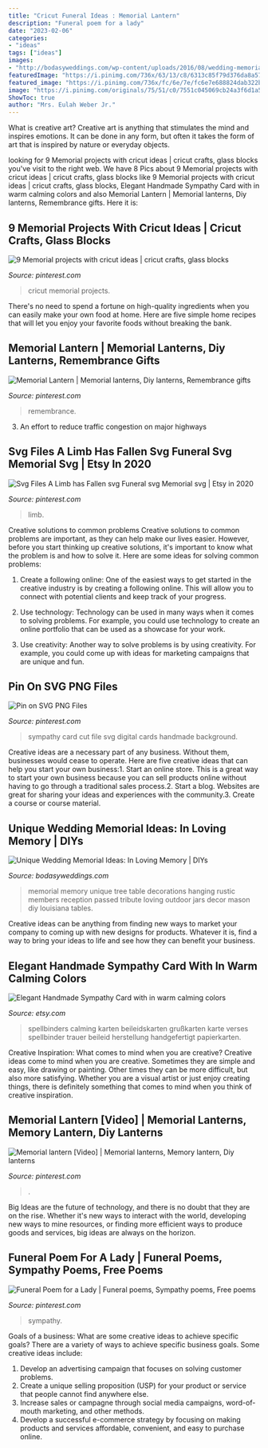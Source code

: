 ```yaml
---
title: "Cricut Funeral Ideas : Memorial Lantern"
description: "Funeral poem for a lady"
date: "2023-02-06"
categories:
- "ideas"
tags: ["ideas"]
images:
- "http://bodasyweddings.com/wp-content/uploads/2016/08/wedding-memorial-tables-1.jpg"
featuredImage: "https://i.pinimg.com/736x/63/13/c8/6313c85f79d376da8a57c4b33bf431b8.jpg"
featured_image: "https://i.pinimg.com/736x/fc/6e/7e/fc6e7e688824dab322b653d43e7fb778.jpg"
image: "https://i.pinimg.com/originals/75/51/c0/7551c045069cb24a3f6d1a5b0e3bf494.jpg"
ShowToc: true
author: "Mrs. Eulah Weber Jr."
---
```



What is creative art?
Creative art is anything that stimulates the mind and inspires emotions. It can be done in any form, but often it takes the form of art that is inspired by nature or everyday objects.

	

		
looking for 9 Memorial projects with cricut ideas | cricut crafts, glass blocks you've visit to the right web. We have 8 Pics about 9 Memorial projects with cricut ideas | cricut crafts, glass blocks like 9 Memorial projects with cricut ideas | cricut crafts, glass blocks, Elegant Handmade Sympathy Card with in warm calming colors and also Memorial Lantern | Memorial lanterns, Diy lanterns, Remembrance gifts. Here it is:
		
    
## 9 Memorial Projects With Cricut Ideas | Cricut Crafts, Glass Blocks

<img loading=lazy src="https://i.pinimg.com/200x150/e6/4b/a6/e64ba6e7ca046406a1692bb4cdae91f5.jpg" onerror="this.onerror=null;this.src='https://tse2.mm.bing.net/th?id=OIP.Zksd7QnfE2fpLl-supTDfwAAAA&amp;pid=15.1';" alt="9 Memorial projects with cricut ideas | cricut crafts, glass blocks">

_Source: pinterest.com_

>cricut memorial projects. 

	

There's no need to spend a fortune on high-quality ingredients when you can easily make your own food at home. Here are five simple home recipes that will let you enjoy your favorite foods without breaking the bank.

    
## Memorial Lantern | Memorial Lanterns, Diy Lanterns, Remembrance Gifts

<img loading=lazy src="https://i.pinimg.com/originals/75/51/c0/7551c045069cb24a3f6d1a5b0e3bf494.jpg" onerror="this.onerror=null;this.src='https://tse4.mm.bing.net/th?id=OIP.Rg9SQdBhJM25naTsa4Ld5gHaJ4&amp;pid=15.1';" alt="Memorial Lantern | Memorial lanterns, Diy lanterns, Remembrance gifts">

_Source: pinterest.com_

>remembrance. 

	

3. An effort to reduce traffic congestion on major highways 

    
## Svg Files A Limb Has Fallen Svg Funeral Svg Memorial Svg | Etsy In 2020

<img loading=lazy src="https://i.pinimg.com/originals/23/9e/00/239e00c5b76b3c26f1998676fad10858.jpg" onerror="this.onerror=null;this.src='https://tse2.mm.bing.net/th?id=OIP.siYuGYKRE6IzWrHTHKOVoAHaFl&amp;pid=15.1';" alt="Svg Files A Limb has Fallen svg Funeral svg Memorial svg | Etsy in 2020">

_Source: pinterest.com_

>limb. 

	

Creative solutions to common problems
Creative solutions to common problems are important, as they can help make our lives easier. However, before you start thinking up creative solutions, it's important to know what the problem is and how to solve it. Here are some ideas for solving common problems:
1. Create a following online: One of the easiest ways to get started in the creative industry is by creating a following online. This will allow you to connect with potential clients and keep track of your progress.

2. Use technology: Technology can be used in many ways when it comes to solving problems. For example, you could use technology to create an online portfolio that can be used as a showcase for your work.

3. Use creativity: Another way to solve problems is by using creativity. For example, you could come up with ideas for marketing campaigns that are unique and fun.

    
## Pin On SVG PNG Files

<img loading=lazy src="https://i.pinimg.com/originals/99/05/89/990589ecddcb1df3d2a2b9c5a5882249.jpg" onerror="this.onerror=null;this.src='https://tse3.mm.bing.net/th?id=OIP.mQWJ7N3LHfPSornFpYgiSQHaE8&amp;pid=15.1';" alt="Pin on SVG PNG Files">

_Source: pinterest.com_

>sympathy card cut file svg digital cards handmade background. 

	

Creative ideas are a necessary part of any business. Without them, businesses would cease to operate. Here are five creative ideas that can help you start your own business:1. Start an online store. This is a great way to start your own business because you can sell products online without having to go through a traditional sales process.2. Start a blog. Websites are great for sharing your ideas and experiences with the community.3. Create a course or course material.

    
## Unique Wedding Memorial Ideas: In Loving Memory | DIYs

<img loading=lazy src="http://bodasyweddings.com/wp-content/uploads/2016/08/wedding-memorial-tables-1.jpg" onerror="this.onerror=null;this.src='https://tse3.mm.bing.net/th?id=OIP.DmdQNsvxhBWdplyw1Lc4lwHaLG&amp;pid=15.1';" alt="Unique Wedding Memorial Ideas: In Loving Memory | DIYs">

_Source: bodasyweddings.com_

>memorial memory unique tree table decorations hanging rustic members reception passed tribute loving outdoor jars decor mason diy louisiana tables. 

	

Creative ideas can be anything from finding new ways to market your company to coming up with new designs for products. Whatever it is, find a way to bring your ideas to life and see how they can benefit your business.

    
## Elegant Handmade Sympathy Card With In Warm Calming Colors

<img loading=lazy src="https://img0.etsystatic.com/007/0/7276577/il_fullxfull.377924340_iyi0.jpg" onerror="this.onerror=null;this.src='https://tse4.mm.bing.net/th?id=OIP.fYZqtmYejkIoC7VD9JdygwHaF6&amp;pid=15.1';" alt="Elegant Handmade Sympathy Card with in warm calming colors">

_Source: etsy.com_

>spellbinders calming karten beileidskarten grußkarten karte verses spellbinder trauer beileid herstellung handgefertigt papierkarten. 

	

Creative Inspiration: What comes to mind when you are creative?
Creative ideas come to mind when you are creative. Sometimes they are simple and easy, like drawing or painting. Other times they can be more difficult, but also more satisfying. Whether you are a visual artist or just enjoy creating things, there is definitely something that comes to mind when you think of creative inspiration.

    
## Memorial Lantern [Video] | Memorial Lanterns, Memory Lantern, Diy Lanterns

<img loading=lazy src="https://i.pinimg.com/736x/fc/6e/7e/fc6e7e688824dab322b653d43e7fb778.jpg" onerror="this.onerror=null;this.src='https://tse4.mm.bing.net/th?id=OIP.eHnqs-WfXp0DYoEbYg8KrgHaNK&amp;pid=15.1';" alt="Memorial lantern [Video] | Memorial lanterns, Memory lantern, Diy lanterns">

_Source: pinterest.com_

>. 

	

Big Ideas are the future of technology, and there is no doubt that they are on the rise. Whether it's new ways to interact with the world, developing new ways to mine resources, or finding more efficient ways to produce goods and services, big ideas are always on the horizon. 

    
## Funeral Poem For A Lady | Funeral Poems, Sympathy Poems, Free Poems

<img loading=lazy src="https://i.pinimg.com/736x/63/13/c8/6313c85f79d376da8a57c4b33bf431b8.jpg" onerror="this.onerror=null;this.src='https://tse3.mm.bing.net/th?id=OIP.1KGacyg02bnd775gg5TJKgHaKd&amp;pid=15.1';" alt="Funeral Poem for a Lady | Funeral poems, Sympathy poems, Free poems">

_Source: pinterest.com_

>sympathy. 

	

Goals of a business: What are some creative ideas to achieve specific goals?
There are a variety of ways to achieve specific business goals. Some creative ideas include:
1. Develop an advertising campaign that focuses on solving customer problems.
2. Create a unique selling proposition (USP) for your product or service that people cannot find anywhere else.
3. Increase sales or campagne through social media campaigns, word-of-mouth marketing, and other methods. 
4. Develop a successful e-commerce strategy by focusing on making products and services affordable, convenient, and easy to purchase online.

